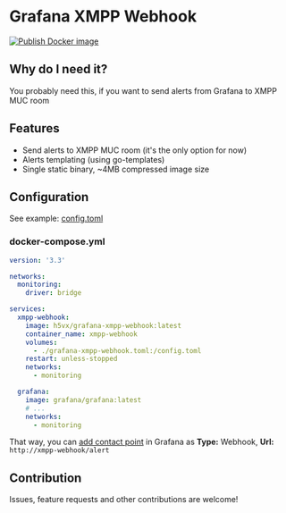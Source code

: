 # Grafana XMPP Webhook

[![Publish Docker image](https://github.com/h5vx/grafana-xmpp-webhook/actions/workflows/docker-push.yaml/badge.svg)](https://github.com/h5vx/grafana-xmpp-webhook/actions/workflows/docker-push.yaml)

## Why do I need it?
You probably need this, if you want to send alerts from Grafana to XMPP MUC room

## Features
- Send alerts to XMPP MUC room (it's the only option for now)
- Alerts templating (using go-templates)
- Single static binary, ~4MB compressed image size

## Configuration
See example: [config.toml](./config.toml)

### docker-compose.yml
```yaml
version: '3.3'

networks:
  monitoring:
    driver: bridge

services:
  xmpp-webhook:
    image: h5vx/grafana-xmpp-webhook:latest
    container_name: xmpp-webhook
    volumes:
      - ./grafana-xmpp-webhook.toml:/config.toml
    restart: unless-stopped
    networks:
      - monitoring

  grafana:
    image: grafana/grafana:latest
    # ...
    networks:
      - monitoring
```

That way, you can [add contact point](https://grafana.com/docs/grafana/latest/alerting/contact-points/create-contact-point/) in Grafana as **Type:** Webhook, **Url:** `http://xmpp-webhook/alert`

## Contribution
Issues, feature requests and other contributions are welcome!
